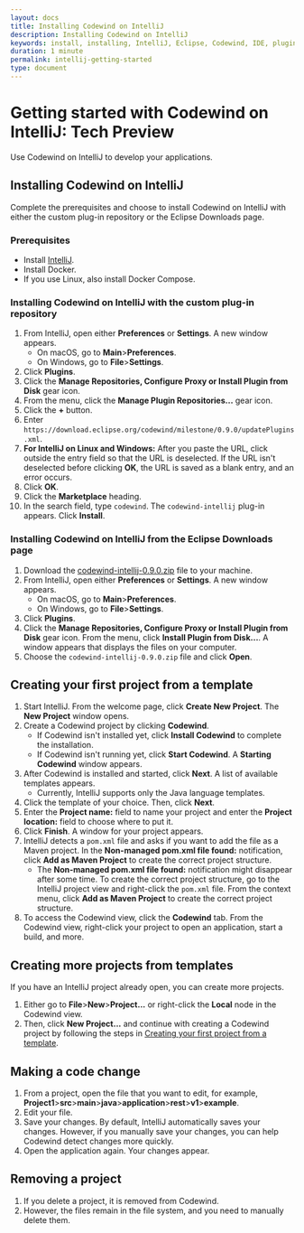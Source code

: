 ```yaml
---
layout: docs
title: Installing Codewind on IntelliJ
description: Installing Codewind on IntelliJ
keywords: install, installing, IntelliJ, Eclipse, Codewind, IDE, plugin, plug-in, settings, creating, project, projects, template, code change, edit, edits, application, removing
duration: 1 minute
permalink: intellij-getting-started
type: document
---
```


# Getting started with Codewind on IntelliJ: Tech Preview
Use Codewind on IntelliJ to develop your applications.

## Installing Codewind on IntelliJ
Complete the prerequisites and choose to install Codewind on IntelliJ with either the custom plug-in repository or the Eclipse Downloads page.

### Prerequisites
- Install [IntelliJ](https://www.jetbrains.com/idea/download/#section=mac).
- Install Docker.
- If you use Linux, also install Docker Compose.

### Installing Codewind on IntelliJ with the custom plug-in repository
1. From IntelliJ, open either **Preferences** or **Settings**. A new window appears.
   - On macOS, go to **Main**>**Preferences**.
   - On Windows, go to **File**>**Settings**.
2. Click **Plugins**.
3. Click the **Manage Repositories, Configure Proxy or Install Plugin from Disk** gear icon.
4. From the menu, click the **Manage Plugin Repositories...** gear icon.
5. Click the **+** button.
6. Enter `https://download.eclipse.org/codewind/milestone/0.9.0/updatePlugins.xml`.
7. **For IntelliJ on Linux and Windows:** After you paste the URL, click outside the entry field so that the URL is deselected. If the URL isn't deselected before clicking **OK**, the URL is saved as a blank entry, and an error occurs.
8. Click **OK**.
9. Click the **Marketplace** heading.
10. In the search field, type `codewind`. The `codewind-intellij` plug-in appears. Click **Install**.

### Installing Codewind on IntelliJ from the Eclipse Downloads page
1. Download the [codewind-intellij-0.9.0.zip](https://download.eclipse.org/codewind/milestone/0.9.0/codewind-intellij-0.9.0.zip) file to your machine.
2. From IntelliJ, open either **Preferences** or **Settings**. A new window appears.
   - On macOS, go to **Main**>**Preferences**.
   - On Windows, go to **File**>**Settings**.
3. Click **Plugins**.
4. Click the **Manage Repositories, Configure Proxy or Install Plugin from Disk** gear icon. From the menu, click **Install Plugin from Disk...**. A window appears that displays the files on your computer.
5. Choose the `codewind-intellij-0.9.0.zip` file and click **Open**.

## Creating your first project from a template
1. Start IntelliJ. From the welcome page, click **Create New Project**. The **New Project** window opens.
2. Create a Codewind project by clicking **Codewind**.
   - If Codewind isn't installed yet, click **Install Codewind** to complete the installation.
   - If Codewind isn't running yet, click **Start Codewind**. A **Starting Codewind** window appears.
3. After Codewind is installed and started, click **Next**. A list of available templates appears.
   - Currently, IntelliJ supports only the Java language templates.
4. Click the template of your choice. Then, click **Next**.
5. Enter the **Project name:** field to name your project and enter the **Project location:** field to choose where to put it.
6. Click **Finish**. A window for your project appears.
7. IntelliJ detects a `pom.xml` file and asks if you want to add the file as a Maven project. In the **Non-managed pom.xml file found:** notification, click **Add as Maven Project** to create the correct project structure.
   - The **Non-managed pom.xml file found:** notification might disappear after some time. To create the correct project structure, go to the IntelliJ project view and right-click the `pom.xml` file. From the context menu, click **Add as Maven Project** to create the correct project structure.
8. To access the Codewind view, click the **Codewind** tab. From the Codewind view, right-click your project to open an application, start a build, and more.

## Creating more projects from templates
If you have an IntelliJ project already open, you can create more projects.
1. Either go to **File**>**New**>**Project...** or right-click the **Local** node in the Codewind view.
2. Then, click **New Project...** and continue with creating a Codewind project by following the steps in [Creating your first project from a template](#creating-your-first-project-from-a-template).

## Making a code change
1. From a project, open the file that you want to edit, for example, **Project1**>**src**>**main**>**java**>**application**>**rest**>**v1**>**example**.
2. Edit your file.
3. Save your changes. By default, IntelliJ automatically saves your changes. However, if you manually save your changes, you can help Codewind detect changes more quickly.
4. Open the application again. Your changes appear.

## Removing a project
1. If you delete a project, it is removed from Codewind.
2. However, the files remain in the file system, and you need to manually delete them.
